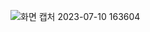 
![화면 캡처 2023-07-10 163604](https://github.com/DobiIsFree/2023_ETRI_Summer/assets/52994616/3f0ca1fc-01e6-4bdb-8f56-cca251d1652c)

